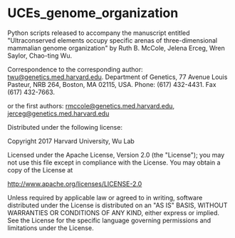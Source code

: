 # UCEs_genome_organization

Python scripts released to accompany the manuscript entitled "Ultraconserved elements occupy specific arenas of three-dimensional mammalian genome organization" by Ruth B. McCole, Jelena Erceg, Wren Saylor, Chao-ting Wu.

Correspondence to the corresponding author: twu@genetics.med.harvard.edu. Department of Genetics, 77 Avenue Louis Pasteur, NRB 264, Boston, MA 02115, USA. Phone: (617) 432-4431. Fax (617) 432-7663.

or the first authors: rmccole@genetics.med.harvard.edu, jerceg@genetics.med.harvard.edu

Distributed under the following license:

Copyright 2017 Harvard University, Wu Lab

Licensed under the Apache License, Version 2.0 (the "License"); you may not use this file except in compliance with the License. You may obtain a copy of the License at

http://www.apache.org/licenses/LICENSE-2.0

Unless required by applicable law or agreed to in writing, software distributed under the License is distributed on an "AS IS" BASIS, WITHOUT WARRANTIES OR CONDITIONS OF ANY KIND, either express or implied. See the License for the specific language governing permissions and limitations under the License.
